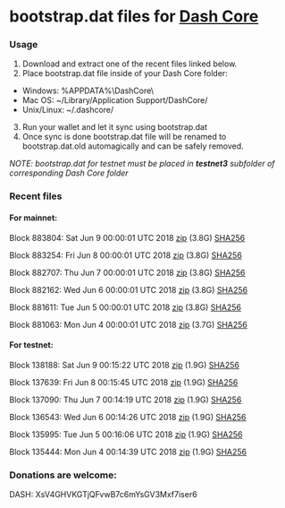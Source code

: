 # bootstrap.dat files for [Dash Core](https://www.dash.org)

### Usage

1. Download and extract one of the recent files linked below.
2. Place bootstrap.dat file inside of your Dash Core folder:
 - Windows: %APPDATA%\DashCore\
 - Mac OS: ~/Library/Application Support/DashCore/
 - Unix/Linux: ~/.dashcore/
3. Run your wallet and let it sync using bootstrap.dat
4. Once sync is done bootstrap.dat file will be renamed to bootstrap.dat.old automagically and can be safely removed.

_NOTE: bootstrap.dat for testnet must be placed in **testnet3** subfolder of corresponding Dash Core folder_

### Recent files

#### For mainnet:

Block 883804: Sat Jun  9 00:00:01 UTC 2018 [zip](https://dash-bootstrap.ams3.digitaloceanspaces.com/mainnet/2018-06-09/bootstrap.dat.zip) (3.8G) [SHA256](https://dash-bootstrap.ams3.digitaloceanspaces.com/mainnet/2018-06-09/sha256.txt)

Block 883254: Fri Jun  8 00:00:01 UTC 2018 [zip](https://dash-bootstrap.ams3.digitaloceanspaces.com/mainnet/2018-06-08/bootstrap.dat.zip) (3.8G) [SHA256](https://dash-bootstrap.ams3.digitaloceanspaces.com/mainnet/2018-06-08/sha256.txt)

Block 882707: Thu Jun  7 00:00:01 UTC 2018 [zip](https://dash-bootstrap.ams3.digitaloceanspaces.com/mainnet/2018-06-07/bootstrap.dat.zip) (3.8G) [SHA256](https://dash-bootstrap.ams3.digitaloceanspaces.com/mainnet/2018-06-07/sha256.txt)

Block 882162: Wed Jun  6 00:00:01 UTC 2018 [zip](https://dash-bootstrap.ams3.digitaloceanspaces.com/mainnet/2018-06-06/bootstrap.dat.zip) (3.8G) [SHA256](https://dash-bootstrap.ams3.digitaloceanspaces.com/mainnet/2018-06-06/sha256.txt)

Block 881611: Tue Jun  5 00:00:01 UTC 2018 [zip](https://dash-bootstrap.ams3.digitaloceanspaces.com/mainnet/2018-06-05/bootstrap.dat.zip) (3.8G) [SHA256](https://dash-bootstrap.ams3.digitaloceanspaces.com/mainnet/2018-06-05/sha256.txt)

Block 881063: Mon Jun  4 00:00:01 UTC 2018 [zip](https://dash-bootstrap.ams3.digitaloceanspaces.com/mainnet/2018-06-04/bootstrap.dat.zip) (3.7G) [SHA256](https://dash-bootstrap.ams3.digitaloceanspaces.com/mainnet/2018-06-04/sha256.txt)


#### For testnet:

Block 138188: Sat Jun  9 00:15:22 UTC 2018 [zip](https://dash-bootstrap.ams3.digitaloceanspaces.com/testnet/2018-06-09/bootstrap.dat.zip) (1.9G) [SHA256](https://dash-bootstrap.ams3.digitaloceanspaces.com/testnet/2018-06-09/sha256.txt)

Block 137639: Fri Jun  8 00:15:45 UTC 2018 [zip](https://dash-bootstrap.ams3.digitaloceanspaces.com/testnet/2018-06-08/bootstrap.dat.zip) (1.9G) [SHA256](https://dash-bootstrap.ams3.digitaloceanspaces.com/testnet/2018-06-08/sha256.txt)

Block 137090: Thu Jun  7 00:14:19 UTC 2018 [zip](https://dash-bootstrap.ams3.digitaloceanspaces.com/testnet/2018-06-07/bootstrap.dat.zip) (1.9G) [SHA256](https://dash-bootstrap.ams3.digitaloceanspaces.com/testnet/2018-06-07/sha256.txt)

Block 136543: Wed Jun  6 00:14:26 UTC 2018 [zip](https://dash-bootstrap.ams3.digitaloceanspaces.com/testnet/2018-06-06/bootstrap.dat.zip) (1.9G) [SHA256](https://dash-bootstrap.ams3.digitaloceanspaces.com/testnet/2018-06-06/sha256.txt)

Block 135995: Tue Jun  5 00:16:06 UTC 2018 [zip](https://dash-bootstrap.ams3.digitaloceanspaces.com/testnet/2018-06-05/bootstrap.dat.zip) (1.9G) [SHA256](https://dash-bootstrap.ams3.digitaloceanspaces.com/testnet/2018-06-05/sha256.txt)

Block 135444: Mon Jun  4 00:14:39 UTC 2018 [zip](https://dash-bootstrap.ams3.digitaloceanspaces.com/testnet/2018-06-04/bootstrap.dat.zip) (1.9G) [SHA256](https://dash-bootstrap.ams3.digitaloceanspaces.com/testnet/2018-06-04/sha256.txt)


### Donations are welcome:

DASH: XsV4GHVKGTjQFvwB7c6mYsGV3Mxf7iser6
